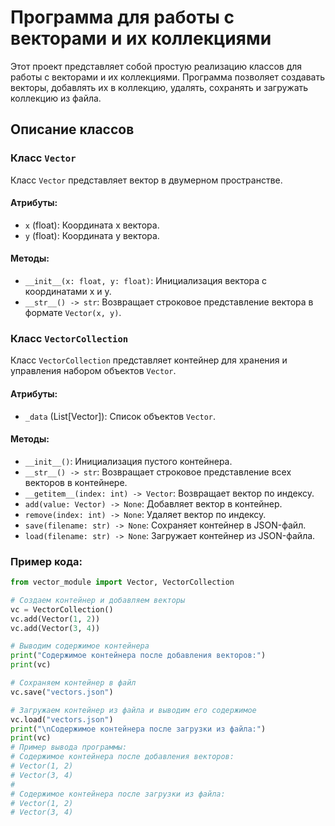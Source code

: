 # Программа для работы с векторами и их коллекциями

Этот проект представляет собой простую реализацию классов для работы с векторами и их коллекциями. Программа позволяет создавать векторы, добавлять их в коллекцию, удалять, сохранять и загружать коллекцию из файла.

## Описание классов

### Класс `Vector`
Класс `Vector` представляет вектор в двумерном пространстве.

#### Атрибуты:
- `x` (float): Координата x вектора.
- `y` (float): Координата y вектора.

#### Методы:
- `__init__(x: float, y: float)`: Инициализация вектора с координатами x и y.
- `__str__() -> str`: Возвращает строковое представление вектора в формате `Vector(x, y)`.

### Класс `VectorCollection`
Класс `VectorCollection` представляет контейнер для хранения и управления набором объектов `Vector`.

#### Атрибуты:
- `_data` (List[Vector]): Список объектов `Vector`.

#### Методы:
- `__init__()`: Инициализация пустого контейнера.
- `__str__() -> str`: Возвращает строковое представление всех векторов в контейнере.
- `__getitem__(index: int) -> Vector`: Возвращает вектор по индексу.
- `add(value: Vector) -> None`: Добавляет вектор в контейнер.
- `remove(index: int) -> None`: Удаляет вектор по индексу.
- `save(filename: str) -> None`: Сохраняет контейнер в JSON-файл.
- `load(filename: str) -> None`: Загружает контейнер из JSON-файла.


### Пример кода:
```python
from vector_module import Vector, VectorCollection

# Создаем контейнер и добавляем векторы
vc = VectorCollection()
vc.add(Vector(1, 2))
vc.add(Vector(3, 4))

# Выводим содержимое контейнера
print("Содержимое контейнера после добавления векторов:")
print(vc)

# Сохраняем контейнер в файл
vc.save("vectors.json")

# Загружаем контейнер из файла и выводим его содержимое
vc.load("vectors.json")
print("\nСодержимое контейнера после загрузки из файла:")
print(vc)
# Пример вывода программы:
# Содержимое контейнера после добавления векторов:
# Vector(1, 2)
# Vector(3, 4)
#
# Содержимое контейнера после загрузки из файла:
# Vector(1, 2)
# Vector(3, 4)